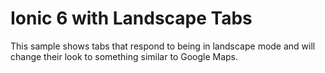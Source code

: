 # Ionic 6 with Landscape Tabs
This sample shows tabs that respond to being in landscape mode and will change their look to something similar to Google Maps.

